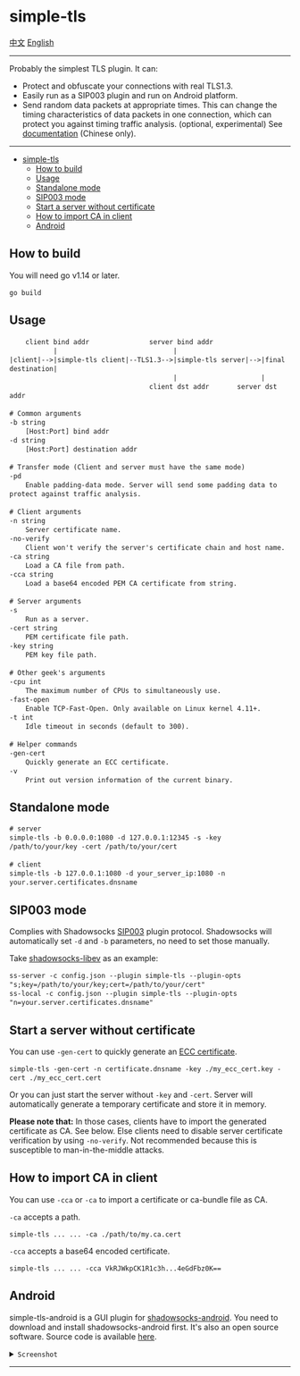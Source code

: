 # simple-tls

[中文](README_zh.md) [English](README.md)

---

Probably the simplest TLS plugin. It can:

- Protect and obfuscate your connections with real TLS1.3.
- Easily run as a SIP003 plugin and run on Android platform.
- Send random data packets at appropriate times. This can change the timing characteristics of data packets in one connection, which can protect you against timing traffic analysis. (optional, experimental) See [documentation](https://github.com/IrineSistiana/simple-tls/wiki/%E6%97%B6%E5%BA%8F%E5%A1%AB%E5%85%85(pd)%E6%A8%A1%E5%BC%8F) (Chinese only).

---

- [simple-tls](#simple-tls)
  - [How to build](#how-to-build)
  - [Usage](#usage)
  - [Standalone mode](#standalone-mode)
  - [SIP003 mode](#sip003-mode)
  - [Start a server without certificate](#start-a-server-without-certificate)
  - [How to import CA in client](#how-to-import-ca-in-client)
  - [Android](#android)

## How to build

You will need go v1.14 or later.

    go build

## Usage

        client bind addr               server bind addr
               |                             |
    |client|-->|simple-tls client|--TLS1.3-->|simple-tls server|-->|final destination|
                                             |                     |   
                                       client dst addr       server dst addr  

    # Common arguments
    -b string
        [Host:Port] bind addr
    -d string
        [Host:Port] destination addr

    # Transfer mode (Client and server must have the same mode)
    -pd
        Enable padding-data mode. Server will send some padding data to protect against traffic analysis.

    # Client arguments
    -n string
        Server certificate name.
    -no-verify
        Client won't verify the server's certificate chain and host name.
    -ca string
        Load a CA file from path.
    -cca string
        Load a base64 encoded PEM CA certificate from string.

    # Server arguments
    -s    
        Run as a server.
    -cert string
        PEM certificate file path.
    -key string
        PEM key file path.

    # Other geek's arguments
    -cpu int
        The maximum number of CPUs to simultaneously use.
    -fast-open
        Enable TCP-Fast-Open. Only available on Linux kernel 4.11+.
    -t int
        Idle timeout in seconds (default to 300).

    # Helper commands
    -gen-cert
        Quickly generate an ECC certificate.
    -v
        Print out version information of the current binary.

## Standalone mode

    # server
    simple-tls -b 0.0.0.0:1080 -d 127.0.0.1:12345 -s -key /path/to/your/key -cert /path/to/your/cert

    # client
    simple-tls -b 127.0.0.1:1080 -d your_server_ip:1080 -n your.server.certificates.dnsname

## SIP003 mode

Complies with Shadowsocks [SIP003](https://shadowsocks.org/en/wiki/Plugin.html) plugin protocol. Shadowsocks will automatically set `-d` and `-b` parameters, no need to set those manually.

Take [shadowsocks-libev](https://github.com/shadowsocks/shadowsocks-libev) as an example:

    ss-server -c config.json --plugin simple-tls --plugin-opts "s;key=/path/to/your/key;cert=/path/to/your/cert"
    ss-local -c config.json --plugin simple-tls --plugin-opts "n=your.server.certificates.dnsname"

## Start a server without certificate

You can use `-gen-cert` to quickly generate an [ECC certificate](https://www.digicert.com/faq/ecc.htm).

    simple-tls -gen-cert -n certificate.dnsname -key ./my_ecc_cert.key -cert ./my_ecc_cert.cert

Or you can just start the server without `-key` and `-cert`. Server will automatically generate a temporary certificate and store it in memory.

**Please note that:** In those cases, clients have to import the generated certificate as CA. See below. Else clients need to disable server certificate verification by using `-no-verify`. Not recommended because this is susceptible to man-in-the-middle attacks.

## How to import CA in client

You can use `-cca` or `-ca` to import a certificate or ca-bundle file as CA.

`-ca` accepts a path.

    simple-tls ... ... -ca ./path/to/my.ca.cert

`-cca` accepts a base64 encoded certificate.

    simple-tls ... ... -cca VkRJWkpCK1R1c3h...4eGdFbz0K==

## Android

simple-tls-android is a GUI plugin for [shadowsocks-android](https://github.com/shadowsocks/shadowsocks-android). You need to download and install shadowsocks-android first. It's also an open source software. Source code is available [here](https://github.com/IrineSistiana/simple-tls-android).

<details><summary><code>Screenshot</code></summary>

<br>

![screenshot](/assets/simple-tls-android-screenshot.jpg)

</details>

---
